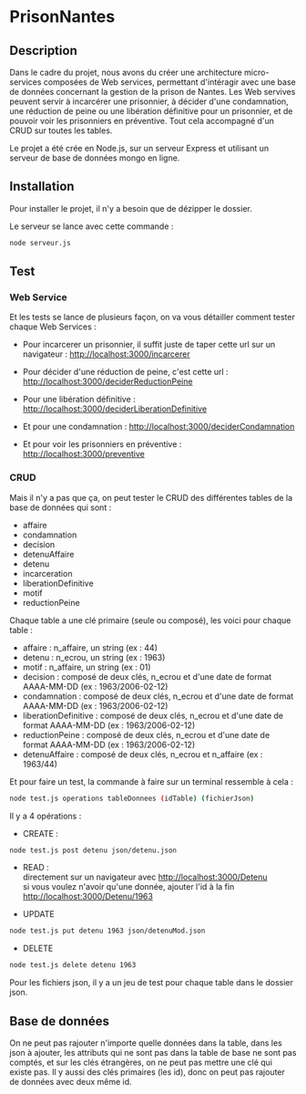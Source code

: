 # PrisonNantes

## Description

Dans le cadre du projet, nous avons du créer une architecture micro-services composées de Web services, permettant d'intéragir avec une base de données concernant la gestion de la prison de Nantes.
Les Web servives peuvent servir à incarcérer une prisonnier, à décider d'une condamnation, une réduction de peine ou une libération définitive pour un prisonnier, et de pouvoir voir les prisonniers en préventive. Tout cela accompagné d'un CRUD sur toutes les tables.

Le projet a été crée en Node.js, sur un serveur Express et utilisant un serveur de base de données mongo en ligne.

## Installation

Pour installer le projet, il n'y a besoin que de dézipper le dossier.

Le serveur se lance avec cette commande :
```bash
node serveur.js
```
## Test

### Web Service

Et les tests se lance de plusieurs façon, on va vous détailler comment tester chaque Web Services :
* Pour incarcerer un prisonnier, il suffit juste de taper cette url sur un navigateur : [http://localhost:3000/incarcerer](http://localhost:3000/incarcerer)

* Pour décider d'une réduction de peine, c'est cette url : [http://localhost:3000/deciderReductionPeine](http://localhost:3000/deciderReductionPeine)

* Pour une libération définitive : [http://localhost:3000/deciderLiberationDefinitive](http://localhost:3000/deciderLiberationDefinitive)

* Et pour une condamnation : [http://localhost:3000/deciderCondamnation](http://localhost:3000/deciderCondamnation)

* Et pour voir les prisonniers en préventive : [http://localhost:3000/preventive](http://localhost:3000/preventive)

### CRUD

Mais il n'y a pas que ça, on peut tester le CRUD des différentes tables de la base de données qui sont :
- affaire
- condamnation
- decision
- detenuAffaire
- detenu
- incarceration
- liberationDefinitive
- motif
- reductionPeine

Chaque table a une clé primaire (seule ou composé), les voici pour chaque table :
- affaire : n_affaire, un string  (ex : 44)
- detenu : n_ecrou, un string  (ex : 1963)
- motif : n_affaire, un string  (ex : 01)
- decision : composé de deux clés, n_ecrou et d'une date de format AAAA-MM-DD (ex : 1963/2006-02-12)
- condamnation : composé de deux clés, n_ecrou et d'une date de format AAAA-MM-DD (ex : 1963/2006-02-12)
- liberationDefinitive : composé de deux clés, n_ecrou et d'une date de format AAAA-MM-DD (ex : 1963/2006-02-12)
- reductionPeine : composé de deux clés, n_ecrou et d'une date de format AAAA-MM-DD (ex : 1963/2006-02-12)
- detenuAffaire : composé de deux clés, n_ecrou et n_affaire (ex : 1963/44)

Et pour faire un test, la commande à faire sur un terminal ressemble à cela :

```bash
node test.js operations tableDonnees (idTable) (fichierJson)
```

Il y a 4 opérations :

* CREATE :
```bash
node test.js post detenu json/detenu.json
```

* READ :         
directement sur un navigateur avec [http://localhost:3000/Detenu](http://localhost:3000/Detenu)      
si vous voulez n'avoir qu'une donnée, ajouter l'id à la fin [http://localhost:3000/Detenu/1963](http://localhost:3000/Detenu/1963)

* UPDATE
```bash
node test.js put detenu 1963 json/detenuMod.json
```

* DELETE
```bash
node test.js delete detenu 1963
```


Pour les fichiers json, il y a un jeu de test pour chaque table dans le dossier json.

## Base de données

On ne peut pas rajouter n'importe quelle données dans la table, dans les json à ajouter, les attributs qui ne sont pas dans la table de base ne sont pas comptés, et sur les clés étrangères, on ne peut pas mettre une clé qui existe pas. Il y aussi des clés primaires (les id), donc on peut pas rajouter de données avec deux même id.
